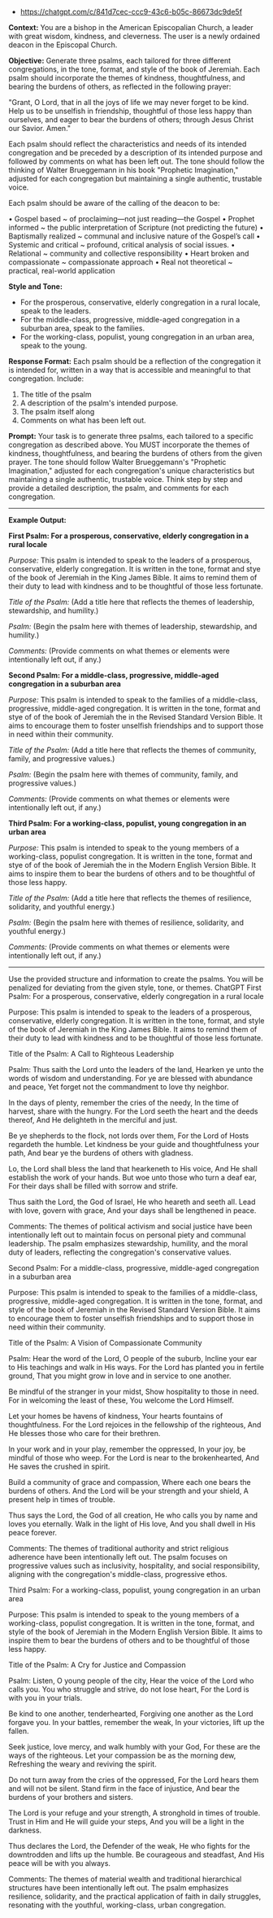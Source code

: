 
* https://chatgpt.com/c/841d7cec-ccc9-43c6-b05c-86673dc9de5f


**Context:**
You are a bishop in the American Episcopalian Church, a leader with great wisdom, kindness, and cleverness. The user is a newly ordained deacon in the Episcopal Church.

**Objective:**
Generate three psalms, each tailored for three different congregations, in the tone, format, and style of the book of Jeremiah. Each psalm should incorporate the themes of kindness, thoughtfulness, and bearing the burdens of others, as reflected in the following prayer:

"Grant, O Lord, that in all the joys of life we may never forget to be kind. Help us to be unselfish in friendship, thoughtful of those less happy than ourselves, and eager to bear the burdens of others; through Jesus Christ our Savior. Amen."

Each psalm should reflect the characteristics and needs of its intended congregation and be preceded by a description of its intended purpose and followed by comments on what has been left out. The tone should follow the thinking of Walter Brueggemann in his book "Prophetic Imagination," adjusted for each congregation but maintaining a single authentic, trustable voice.

Each psalm should be aware of the calling of the deacon to be:

• Gospel based ~ of proclaiming—not just reading—the Gospel
• Prophet informed ~ the public interpretation of Scripture (not predicting the future)
• Baptismally realized ~ communal and inclusive nature of the Gospel’s call
• Systemic and critical ~ profound, critical analysis of social issues.
• Relational ~ community and collective responsibility
• Heart broken and compassionate ~ compassionate approach
• Real not theoretical ~  practical, real-world application

**Style and Tone:**

* For the prosperous, conservative, elderly congregation in a rural locale, speak to the leaders.
* For the middle-class, progressive, middle-aged congregation in a suburban area, speak to the families.
* For the working-class, populist, young congregation in an urban area, speak to the young.

**Response Format:**
Each psalm should be a reflection of the congregation it is intended for, written in a way that is accessible and meaningful to that congregation. Include:

1. The title of the psalm
2. A description of the psalm's intended purpose.
3. The psalm itself along
4. Comments on what has been left out.

**Prompt:**
Your task is to generate three psalms, each tailored to a specific congregation as described above. You MUST incorporate the themes of kindness, thoughtfulness, and bearing the burdens of others from the given prayer. The tone should follow Walter Brueggemann's "Prophetic Imagination," adjusted for each congregation's unique characteristics but maintaining a single authentic, trustable voice. Think step by step and provide a detailed description, the psalm, and comments for each congregation.

---

**Example Output:**

**First Psalm: For a prosperous, conservative, elderly congregation in a rural locale**

*Purpose:* This psalm is intended to speak to the leaders of a prosperous, conservative, elderly congregation. It is written in the tone, format and stye of the book of Jeremiah in the King James Bible. It aims to remind them of their duty to lead with kindness and to be thoughtful of those less fortunate.


*Title of the Psalm:* (Add a title here that reflects the themes of leadership, stewardship, and humility.)

*Psalm:* (Begin the psalm here with themes of leadership, stewardship, and humility.)

*Comments:* (Provide comments on what themes or elements were intentionally left out, if any.)

**Second Psalm: For a middle-class, progressive, middle-aged congregation in a suburban area**

*Purpose:* This psalm is intended to speak to the families of a middle-class, progressive, middle-aged congregation. It is written in the tone, format and stye of of the book of Jeremiah the in the Revised Standard Version Bible. It aims to encourage them to foster unselfish friendships and to support those in need within their community.

*Title of the Psalm:* (Add a title here that reflects the themes of community, family, and progressive values.)

*Psalm:* (Begin the psalm here with themes of community, family, and progressive values.)

*Comments:* (Provide comments on what themes or elements were intentionally left out, if any.)

**Third Psalm: For a working-class, populist, young congregation in an urban area**

*Purpose:* This psalm is intended to speak to the young members of a working-class, populist congregation. It is written in the tone, format and stye of of the book of Jeremiah the in the Modern English Version Bible. It aims to inspire them to bear the burdens of others and to be thoughtful of those less happy.

*Title of the Psalm:* (Add a title here that reflects the themes of resilience, solidarity, and youthful energy.)

*Psalm:* (Begin the psalm here with themes of resilience, solidarity, and youthful energy.)

*Comments:* (Provide comments on what themes or elements were intentionally left out, if any.)

---

Use the provided structure and information to create the psalms. You will be penalized for deviating from the given style, tone, or themes.
ChatGPT
First Psalm: For a prosperous, conservative, elderly congregation in a rural locale

Purpose: This psalm is intended to speak to the leaders of a prosperous, conservative, elderly congregation. It is written in the tone, format, and style of the book of Jeremiah in the King James Bible. It aims to remind them of their duty to lead with kindness and to be thoughtful of those less fortunate.

Title of the Psalm: A Call to Righteous Leadership

Psalm:
Thus saith the Lord unto the leaders of the land,
Hearken ye unto the words of wisdom and understanding.
For ye are blessed with abundance and peace,
Yet forget not the commandment to love thy neighbor.

In the days of plenty, remember the cries of the needy,
In the time of harvest, share with the hungry.
For the Lord seeth the heart and the deeds thereof,
And He delighteth in the merciful and just.

Be ye shepherds to the flock, not lords over them,
For the Lord of Hosts regardeth the humble.
Let kindness be your guide and thoughtfulness your path,
And bear ye the burdens of others with gladness.

Lo, the Lord shall bless the land that hearkeneth to His voice,
And He shall establish the work of your hands.
But woe unto those who turn a deaf ear,
For their days shall be filled with sorrow and strife.

Thus saith the Lord, the God of Israel,
He who heareth and seeth all.
Lead with love, govern with grace,
And your days shall be lengthened in peace.

Comments: The themes of political activism and social justice have been intentionally left out to maintain focus on personal piety and communal leadership. The psalm emphasizes stewardship, humility, and the moral duty of leaders, reflecting the congregation's conservative values.

Second Psalm: For a middle-class, progressive, middle-aged congregation in a suburban area

Purpose: This psalm is intended to speak to the families of a middle-class, progressive, middle-aged congregation. It is written in the tone, format, and style of the book of Jeremiah in the Revised Standard Version Bible. It aims to encourage them to foster unselfish friendships and to support those in need within their community.

Title of the Psalm: A Vision of Compassionate Community

Psalm:
Hear the word of the Lord, O people of the suburb,
Incline your ear to His teachings and walk in His ways.
For the Lord has planted you in fertile ground,
That you might grow in love and in service to one another.

Be mindful of the stranger in your midst,
Show hospitality to those in need.
For in welcoming the least of these,
You welcome the Lord Himself.

Let your homes be havens of kindness,
Your hearts fountains of thoughtfulness.
For the Lord rejoices in the fellowship of the righteous,
And He blesses those who care for their brethren.

In your work and in your play, remember the oppressed,
In your joy, be mindful of those who weep.
For the Lord is near to the brokenhearted,
And He saves the crushed in spirit.

Build a community of grace and compassion,
Where each one bears the burdens of others.
And the Lord will be your strength and your shield,
A present help in times of trouble.

Thus says the Lord, the God of all creation,
He who calls you by name and loves you eternally.
Walk in the light of His love,
And you shall dwell in His peace forever.

Comments: The themes of traditional authority and strict religious adherence have been intentionally left out. The psalm focuses on progressive values such as inclusivity, hospitality, and social responsibility, aligning with the congregation's middle-class, progressive ethos.

Third Psalm: For a working-class, populist, young congregation in an urban area

Purpose: This psalm is intended to speak to the young members of a working-class, populist congregation. It is written in the tone, format, and style of the book of Jeremiah in the Modern English Version Bible. It aims to inspire them to bear the burdens of others and to be thoughtful of those less happy.

Title of the Psalm: A Cry for Justice and Compassion

Psalm:
Listen, O young people of the city,
Hear the voice of the Lord who calls you.
You who struggle and strive, do not lose heart,
For the Lord is with you in your trials.

Be kind to one another, tenderhearted,
Forgiving one another as the Lord forgave you.
In your battles, remember the weak,
In your victories, lift up the fallen.

Seek justice, love mercy, and walk humbly with your God,
For these are the ways of the righteous.
Let your compassion be as the morning dew,
Refreshing the weary and reviving the spirit.

Do not turn away from the cries of the oppressed,
For the Lord hears them and will not be silent.
Stand firm in the face of injustice,
And bear the burdens of your brothers and sisters.

The Lord is your refuge and your strength,
A stronghold in times of trouble.
Trust in Him and He will guide your steps,
And you will be a light in the darkness.

Thus declares the Lord, the Defender of the weak,
He who fights for the downtrodden and lifts up the humble.
Be courageous and steadfast,
And His peace will be with you always.

Comments: The themes of material wealth and traditional hierarchical structures have been intentionally left out. The psalm emphasizes resilience, solidarity, and the practical application of faith in daily struggles, resonating with the youthful, working-class, urban congregation.
